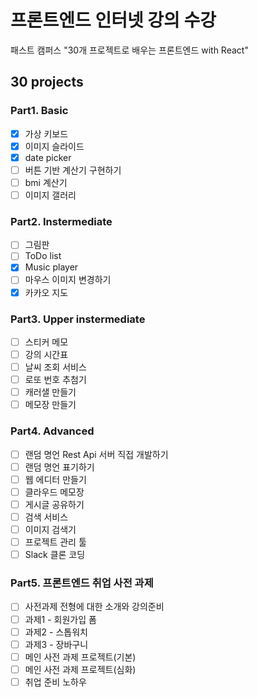 # 프론트엔드 인터넷 강의 수강

패스트 캠퍼스 "30개 프로젝트로 배우는 프론트엔드 with React"

## 30 projects

### Part1. Basic

- [x] 가상 키보드
- [x] 이미지 슬라이드
- [x] date picker
- [ ] 버튼 기반 계산기 구현하기
- [ ] bmi 계산기
- [ ] 이미지 갤러리

### Part2. Instermediate

- [ ] 그림판
- [ ] ToDo list
- [x] Music player
- [ ] 마우스 이미지 변경하기
- [x] 카카오 지도

### Part3. Upper instermediate

- [ ] 스티커 메모
- [ ] 강의 시간표
- [ ] 날씨 조회 서비스
- [ ] 로또 번호 추첨기
- [ ] 캐러샐 만들기
- [ ] 메모장 만들기

### Part4. Advanced

- [ ] 랜덤 명언 Rest Api 서버 직접 개발하기
- [ ] 랜덤 명언 표기하기
- [ ] 웹 에디터 만들기
- [ ] 클라우드 메모장
- [ ] 게시글 공유하기
- [ ] 검색 서비스
- [ ] 이미지 검색기
- [ ] 프로젝트 관리 툴
- [ ] Slack 클론 코딩

### Part5. 프론트엔드 취업 사전 과제

- [ ] 사전과제 전형에 대한 소개와 강의준비
- [ ] 과제1 - 회원가입 폼
- [ ] 과제2 - 스톱워치
- [ ] 과제3 - 장바구니
- [ ] 메인 사전 과제 프로젝트(기본)
- [ ] 메인 사전 과제 프로젝트(심화)
- [ ] 취업 준비 노하우
